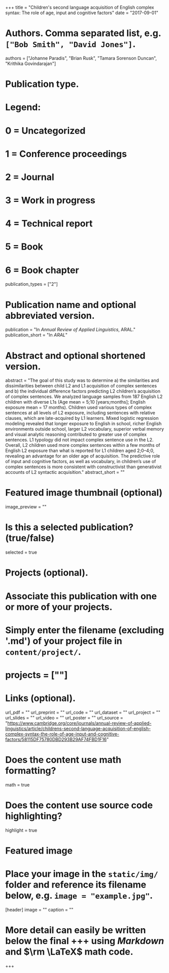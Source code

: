 +++
title = "Children's second language acquisition of English complex syntax: The role of age, input and cognitive factors"
date = "2017-09-01"

# Authors. Comma separated list, e.g. `["Bob Smith", "David Jones"]`.
authors = ["Johanne Paradis", "Brian Rusk", "Tamara Sorenson Duncan", "Krithika Govindarajan"]

# Publication type.
# Legend:
# 0 = Uncategorized
# 1 = Conference proceedings
# 2 = Journal
# 3 = Work in progress
# 4 = Technical report
# 5 = Book
# 6 = Book chapter
publication_types = ["2"]

# Publication name and optional abbreviated version.
publication = "In *Annual Review of Applied Linguistics*, ARAL."
publication_short = "In *ARAL*"

# Abstract and optional shortened version.
abstract = "The goal of this study was to determine a) the similarities and dissimilarities between child L2 and L1 acquisition of complex sentences and b) the individual difference factors predicting L2 children’s acquisition of complex sentences. We analyzed language samples from 187 English L2 children with diverse L1s (Age mean = 5;10 [years;months]; English exposure mean = 17 months). Children used various types of complex sentences at all levels of L2 exposure, including sentences with relative clauses, which are late-acquired by L1 learners. Mixed logistic regression modeling revealed that longer exposure to English in school, richer English environments outside school, larger L2 vocabulary, superior verbal memory and visual analytic reasoning contributed to greater use of complex sentences. L1 typology did not impact complex sentence use in the L2. Overall, L2 children used more complex sentences within a few months of English L2 exposure than what is reported for L1 children aged 2;0–4;0, revealing an advantage for an older age of acquisition. The predictive role of input and cognitive factors, as well as vocabulary, in children’s use of complex sentences is more consistent with constructivist than generativist accounts of L2 syntactic acquisition."
abstract_short = ""

# Featured image thumbnail (optional)
image_preview = ""

# Is this a selected publication? (true/false)
selected = true

# Projects (optional).
#   Associate this publication with one or more of your projects.
#   Simply enter the filename (excluding '.md') of your project file in `content/project/`.
# projects = [""]

# Links (optional).
url_pdf = ""
url_preprint = ""
url_code = ""
url_dataset = ""
url_project = ""
url_slides = ""
url_video = ""
url_poster = ""
url_source = "https://www.cambridge.org/core/journals/annual-review-of-applied-linguistics/article/childrens-second-language-acquisition-of-english-complex-syntax-the-role-of-age-input-and-cognitive-factors/58115DF75780DBD293B29AF74FBD1F16"

# Does the content use math formatting?
math = true

# Does the content use source code highlighting?
highlight = true

# Featured image
# Place your image in the `static/img/` folder and reference its filename below, e.g. `image = "example.jpg"`.
[header]
image = ""
caption = ""

# More detail can easily be written below the final +++ using *Markdown* and $\rm \LaTeX$ math code.
+++


